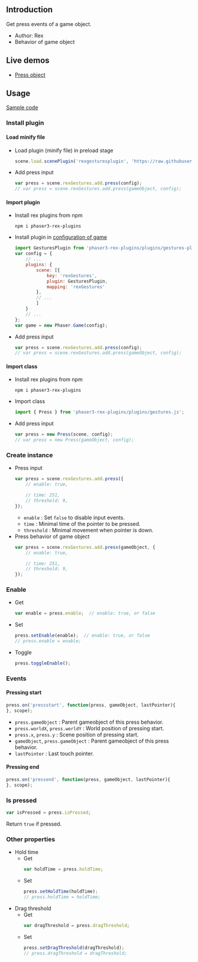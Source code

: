 ## Introduction

Get press events of a game object.

- Author: Rex
- Behavior of game object

## Live demos

- [Press object](https://codepen.io/rexrainbow/pen/pmrPzW)

## Usage

[Sample code](https://github.com/rexrainbow/phaser3-rex-notes/tree/master/examples/gesture-press)

### Install plugin

#### Load minify file

- Load plugin (minify file) in preload stage
    ```javascript
    scene.load.scenePlugin('rexgesturesplugin', 'https://raw.githubusercontent.com/rexrainbow/phaser3-rex-notes/master/dist/rexgesturesplugin.min.js', 'rexGestures', 'rexGestures');
    ```
- Add press input
    ```javascript
    var press = scene.rexGestures.add.press(config);
    // var press = scene.rexGestures.add.press(gameObject, config);
    ```

#### Import plugin

- Install rex plugins from npm
    ```
    npm i phaser3-rex-plugins
    ```
- Install plugin in [configuration of game](game.md#configuration)
    ```javascript
    import GesturesPlugin from 'phaser3-rex-plugins/plugins/gestures-plugin.js';
    var config = {
        // ...
        plugins: {
            scene: [{
                key: 'rexGestures',
                plugin: GesturesPlugin,
                mapping: 'rexGestures'
            },
            // ...
            ]
        }
        // ...
    };
    var game = new Phaser.Game(config);
    ```
- Add press input
    ```javascript
    var press = scene.rexGestures.add.press(config);
    // var press = scene.rexGestures.add.press(gameObject, config);
    ```

#### Import class

- Install rex plugins from npm
    ```
    npm i phaser3-rex-plugins
    ```
- Import class
    ```javascript
    import { Press } from 'phaser3-rex-plugins/plugins/gestures.js';
    ```
- Add press input
    ```javascript
    var press = new Press(scene, config);
    // var press = new Press(gameObject, config);
    ```

### Create instance

- Press input
    ```javascript
    var press = scene.rexGestures.add.press({
        // enable: true,
    
        // time: 251,
        // threshold: 9,
    });
    ```
    - `enable` : Set `false` to disable input events.
    - `time` : Minimal time of the pointer to be pressed.
    - `threshold` : Minimal movement when pointer is down.
- Press behavior of game object
    ```javascript
    var press = scene.rexGestures.add.press(gameObject, {
        // enable: true,
    
        // time: 251,
        // threshold: 9,
    });
    ```

### Enable

- Get
    ```javascript
    var enable = press.enable;  // enable: true, or false
    ```
- Set
    ```javascript
    press.setEnable(enable);  // enable: true, or false
    // press.enable = enable;
    ```
- Toggle
    ```javascript
    press.toggleEnable();
    ```

### Events

#### Pressing start

```javascript
press.on('pressstart', function(press, gameObject, lastPointer){
}, scope);
```

- `press.gameObject` : Parent gameobject of this press behavior.
- `press.worldX`, `press.worldY` : World position of pressing start.
- `press.x`, `press.y` : Scene position of pressing start.
- `gameObject`, `press.gameObject` : Parent gameobject of this press behavior.
- `lastPointer` : Last touch pointer.

#### Pressing end

```javascript
press.on('pressend', function(press, gameObject, lastPointer){
}, scope);
```

### Is pressed

```javascript
var isPressed = press.isPressed;
```

Return `true` if pressed.

### Other properties

- Hold time
    - Get
        ```javascript
        var holdTime = press.holdTime;
        ```
    - Set
        ```javascript
        press.setHoldTime(holdTime);
        // press.holdTime = holdTime;
        ```
- Drag threshold
    - Get
        ```javascript
        var dragThreshold = press.dragThreshold;
        ```
    - Set
        ```javascript
        press.setDragThreshold(dragThreshold);
        // press.dragThreshold = dragThreshold;
        ```